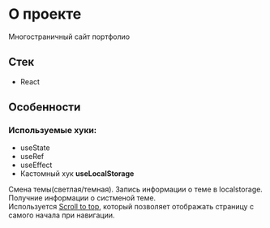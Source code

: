 # О проекте

Многостраничный сайт портфолио

## Стек

- React

## Особенности

### Используемые хуки:

- useState
- useRef
- useEffect
- Кастомный хук **useLocalStorage**

Смена темы(светлая/темная). Запись информации о теме в localstorage. Получние информации о систменой теме.  
Используется [Scroll to top](https://v5.reactrouter.com/web/guides/scroll-restoration), который позволяет отображать страницу с самого начала при навигации.
